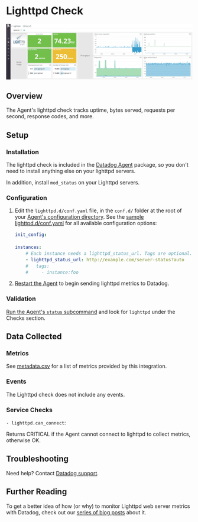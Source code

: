 # Lighttpd Check

![Lighttpd Dashboard][1]

## Overview

The Agent's lighttpd check tracks uptime, bytes served, requests per second, response codes, and more.

## Setup
### Installation

The lighttpd check is included in the [Datadog Agent][2] package, so you don't need to install anything else on your lighttpd servers.

In addition, install `mod_status` on your Lighttpd servers.

### Configuration

1. Edit the  `lighttpd.d/conf.yaml` file, in the `conf.d/` folder at the root of your [Agent's configuration directory][3].
	See the [sample lighttpd.d/conf.yaml][4] for all available configuration options:

    ```yaml
	init_config:

	instances:
	    # Each instance needs a lighttpd_status_url. Tags are optional.
      	- lighttpd_status_url: http://example.com/server-status?auto
	    #   tags:
	    #     - instance:foo
    ```

2. [Restart the Agent][5] to begin sending lighttpd metrics to Datadog.

### Validation

[Run the Agent's `status` subcommand][6] and look for `lighttpd` under the Checks section.

## Data Collected
### Metrics

See [metadata.csv][7] for a list of metrics provided by this integration.

### Events
The Lighttpd check does not include any events.

### Service Checks

`- lighttpd.can_connect`:

Returns CRITICAL if the Agent cannot connect to lighttpd to collect metrics, otherwise OK.

## Troubleshooting

Need help? Contact [Datadog support][8].

## Further Reading
To get a better idea of how (or why) to monitor Lighttpd web server metrics with Datadog, check out our [series of blog posts][9] about it.


[1]: https://raw.githubusercontent.com/DataDog/integrations-core/master/lighttpd/images/lighttpddashboard.png
[2]: https://app.datadoghq.com/account/settings#agent
[3]: https://docs.datadoghq.com/agent/faq/agent-configuration-files/#agent-configuration-directory
[4]: https://github.com/DataDog/integrations-core/blob/master/lighttpd/datadog_checks/lighttpd/data/conf.yaml.example
[5]: https://docs.datadoghq.com/agent/faq/agent-commands/#start-stop-restart-the-agent
[6]: https://docs.datadoghq.com/agent/faq/agent-commands/#agent-status-and-information
[7]: https://github.com/DataDog/integrations-core/blob/master/lighttpd/metadata.csv
[8]: https://docs.datadoghq.com/help
[9]: https://www.datadoghq.com/blog/monitor-lighttpd-web-server-metrics
